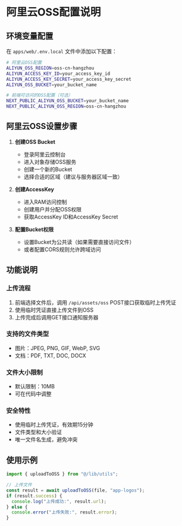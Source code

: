 # 阿里云OSS配置说明

## 环境变量配置

在 `apps/web/.env.local` 文件中添加以下配置：

```bash
# 阿里云OSS配置
ALIYUN_OSS_REGION=oss-cn-hangzhou
ALIYUN_ACCESS_KEY_ID=your_access_key_id
ALIYUN_ACCESS_KEY_SECRET=your_access_key_secret
ALIYUN_OSS_BUCKET=your_bucket_name

# 前端可访问的OSS配置（可选）
NEXT_PUBLIC_ALIYUN_OSS_BUCKET=your_bucket_name
NEXT_PUBLIC_ALIYUN_OSS_REGION=oss-cn-hangzhou
```

## 阿里云OSS设置步骤

1. **创建OSS Bucket**
   - 登录阿里云控制台
   - 进入对象存储OSS服务
   - 创建一个新的Bucket
   - 选择合适的区域（建议与服务器区域一致）

2. **创建AccessKey**
   - 进入RAM访问控制
   - 创建用户并分配OSS权限
   - 获取AccessKey ID和AccessKey Secret

3. **配置Bucket权限**
   - 设置Bucket为公共读（如果需要直接访问文件）
   - 或者配置CORS规则允许跨域访问

## 功能说明

### 上传流程

1. 前端选择文件后，调用 `/api/assets/oss` POST接口获取临时上传凭证
2. 使用临时凭证直接上传文件到OSS
3. 上传完成后调用GET接口通知服务器

### 支持的文件类型

- 图片：JPEG, PNG, GIF, WebP, SVG
- 文档：PDF, TXT, DOC, DOCX

### 文件大小限制

- 默认限制：10MB
- 可在代码中调整

### 安全特性

- 使用临时上传凭证，有效期15分钟
- 文件类型和大小验证
- 唯一文件名生成，避免冲突

## 使用示例

```typescript
import { uploadToOSS } from "@/lib/utils";

// 上传文件
const result = await uploadToOSS(file, "app-logos");
if (result.success) {
  console.log("上传成功:", result.url);
} else {
  console.error("上传失败:", result.error);
}
```
